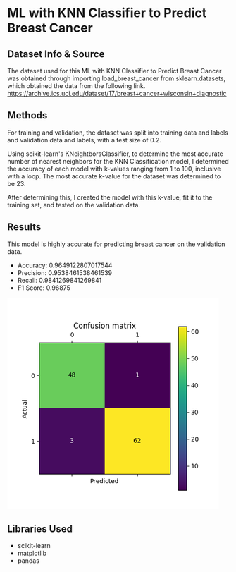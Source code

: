 <h1>ML with KNN Classifier to Predict Breast Cancer</h1>
<h2>Dataset Info & Source</h2>
<p>The dataset used for this ML with KNN Classifier to Predict Breast Cancer was obtained through importing load_breast_cancer from sklearn.datasets, which obtained the data from the following link. <a href="https://archive.ics.uci.edu/dataset/17/breast+cancer+wisconsin+diagnostic">https://archive.ics.uci.edu/dataset/17/breast+cancer+wisconsin+diagnostic</a></p>

<h2>Methods</h2>
    <p>For training and validation, the dataset was split into training data and labels and validation data and labels, with a test size of 0.2.</p>
    <p>Using scikit-learn's KNeightborsClassifier, to determine the most accurate number of nearest neighbors for the KNN Classification model, I determined the accuracy of each model with k-values ranging from 1 to 100, inclusive with a loop. The most accurate k-value for the dataset was determined to be 23.</p>
    <p>After determining this, I created the model with this k-value, fit it to the training set, and tested on the validation data.</p>
<h2>Results</h2>
    <p>This model is highly accurate for predicting breast cancer on the validation data.</p>
    <ul>
        <li>Accuracy: 0.9649122807017544</li>
        <li>Precision: 0.9538461538461539</li>
        <li>Recall: 0.9841269841269841</li>
        <li>F1 Score: 0.96875</li>
    </ul>
    <img src="cancer_classifier/confusion_matrix.png"></img>
<h2>Libraries Used</h2>
<ul>
    <li>scikit-learn</li>
    <li>matplotlib</li>
    <li>pandas</li>
</ul>